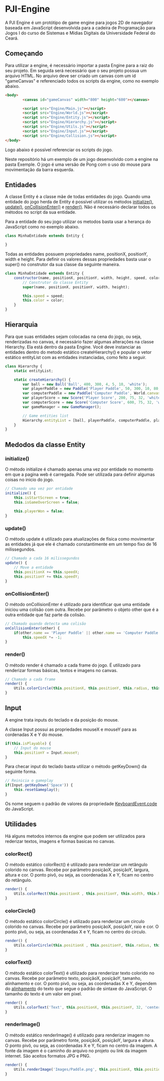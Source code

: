 # PJI-Engine
A PJI Engine é um protótipo de game engine para jogos 2D de navegador baseada em JavaScript desenvolvida para a cadeira de Programação para Jogos I do curso de Sistemas e Mídias Digitais da Universidade Federal do Ceará.

## Começando
Para utilizar a engine, é necessário importar a pasta Engine para a raiz do seu projeto. Em seguida será necessário que o seu projeto possua um arquivo HTML. No arquivo deve ser criado um canvas com um id "gameCanvas" e referenciado todos os scripts da engine, como no exemplo abaixo.

```html
<body>
        <canvas id="gameCanvas" width="800" height="600"></canvas>

        <script src="Engine/Main.js"></script>
        <script src="Engine/World.js"></script>
        <script src="Engine/Entity.js"></script>
        <script src="Engine/Hierarchy.js"></script>
        <script src="Engine/Utils.js"></script>
        <script src="Engine/Input.js"></script>
        <script src="Engine/Collision.js"></script>
</body>
```
Logo abaixo é possível referenciar os scripts do jogo.

Neste repositório há um exemplo de um jogo desenvolvido com a engine na pasta Exemple. O jogo é uma versão de Pong com o uso do mouse para movimentação da barra esquerda.

## Entidades
A classe Entity é a classe mãe de todas entidades do jogo. Quando uma entidade do jogo herda de Entity é possível utilizar os métodos [initialize()](https://github.com/JFilipeDias/PJI-Engine#initialize), [update()](https://github.com/JFilipeDias/PJI-Engine#update), [onCollisionEnter()](https://github.com/JFilipeDias/PJI-Engine#oncollisionenter) e [render()](https://github.com/JFilipeDias/PJI-Engine#render). Não é necessário declarar todos os métodos no script da sua entidade.

Para a entidade do seu jogo utilizar os metodos basta usar a herança do JavaScript como no exemplo abaixo.

```javascript
class MinhaEntidade extends Entity {

}
```

Todas as entidades possuem propriedades name, positionX, positionY, width e height. Para definir os valores dessas propriedades basta usar o super() no construtor da sua classe da seguinte maneira.

```javascript
class MinhaEntidade extends Entity {
    constructor(name, positionX, positionY, width, height, speed, color) {
        // Construtor da classe Entity
        super(name, positionX, positionY, width, height);

        this.speed = speed;
        this.color = color;
    }
}
```

## Hierarquia
Para que suas entidades sejam colocadas na cena do jogo, ou seja, renderizadas no canvas, é necessário fazer algumas alterações na classe Hierarchy. Ela está dentro da pasta Engine. Você deve instanciar as entidades dentro do metodo estático createHierarchy() e popular o vetor estático entityList com as entidades instanciadas, como feito a seguir.

```javascript
class Hierarchy {
    static entityList;

    static createHierarchy() {
        var ball = new Ball('Ball', 400, 300, 4, 5, 10, 'white');
        var playerPaddle = new Paddle('Player Paddle', 50, 300, 10, 80, 10, 'white', true);
        var computerPaddle = new Paddle('Computer Paddle', World.canvas.width - 50, 300, 10, 80, 4.5, 'white', false);
        var playerScore = new Score('Player Score', 200, 75, 32, 'white');
        var computerScore = new Score('Computer Score', 600, 75, 32, 'white');
        var gameManager = new GameManager();

        // Game entities list
        Hierarchy.entityList = [ball, playerPaddle, computerPaddle, playerScore, computerScore, gameManager];
    }
}
```

## Medodos da classe Entity

### initialize()
O método initialize é chamado apenas uma vez por entidade no momento em que a pagina web é carregada. Pode ser utilizada para definir algumas coisas no inicio do jogo.

```javascript
// Chamado uma vez por entidade
initialize() {
    this.isStartScreen = true;
    this.isGameOverScreen = false;
    
    this.playerWon = false;
}
```

### update()
O método update é utilizado para atualizações de física como movimentar as entidades já que ele é chamado constantimente em um tempo fixo de 16 milissegundos.

```javascript
// Chamado a cada 16 milissegundos
update() {
    // Move a entidade
    this.positionX += this.speedX;
    this.positionY += this.speedY;
}
```

### onCollisionEnter()
O método onCollisionEnter é utilizado para identificar que uma entidade iniciou uma colisão com outra. Recebe por parâmetro o objeto other que é a outra entidade que faz parte da colisão.

```javascript
// Chamado quando detecta uma colisão
onCollisionEnter(other) {
    if(other.name == 'Player Paddle' || other.name == 'Computer Paddle')
        this.speedX *= -1;
}
```



### render()
O método render é chamado a cada frame do jogo. É utilizado para renderizar formas básicas, textos e imagens no canvas.

```javascript
// Chamado a cada frame
render() {
    Utils.colorCircle(this.positionX, this.positionY, this.radius, this.color);
}
```

## Input
A engine trata inputs do teclado e da posição do mouse. 

A classe Input possui as propriedades mouseX e mouseY para as cordenadas X e Y do mouse.

```javascript
if(this.isPlayable) {
    // Input do mouse
    this.positionY = Input.mouseY;    
}
```

Para checar input do teclado basta utilizar o método getKeyDown() da seguinte forma.

```javascript
// Reinicia o gameplay
if(Input.getKeyDown('Space')) {
    this.resetGameplay();
}
```

Os nome seguem o padrão de valores da propriedade [KeyboardEvent.code](https://developer.mozilla.org/en-US/docs/Web/API/KeyboardEvent/code#Code_values) do JavaScript.

## Utilidades
Há alguns metodos internos da engine que podem ser utilizados para rederizar textos, imagens e formas basicas no canvas.

### colorRect()
O método estático colorRect() é utilizado para renderizar um retângulo colorido no canvas. Recebe por parâmetro posiçãoX, posiçãoY, largura, altura e cor. O ponto pivô, ou seja, as coordenadas X e Y, ficam no centro do retângulo.

```javascript
render() {
    Utils.colorRect(this.positionX , this.positionY, this.width, this.height, this.color);
}
```

### colorCircle()
O método estático colorCircle() é utilizado para renderizar um circulo colorido no canvas. Recebe por parâmetro posiçãoX, posiçãoY, raio e cor. O ponto pivô, ou seja, as coordenadas X e Y, ficam no centro do circulo.

```javascript
render() {
    Utils.colorCircle(this.positionX , this.positionY, this.radius, this.color);
}
```

### colorText()
O método estático colorText() é utilizado para renderizar texto colorido no canvas. Recebe por parâmetro texto, posiçãoX, posiçãoY, tamanho, alinhamento e cor. O ponto pivô, ou seja, as coordenadas X e Y, dependem do [alinhamento](https://developer.mozilla.org/en-US/docs/Web/API/CanvasRenderingContext2D/textAlign#Syntax) do texto que segue o padrão de sintaxe do JavaScript. O tamanho do texto é um valor em pixel.

```javascript
render() {
    Utils.colorText('Text', this.positionX, this.positionY, 32, 'center', this.color);
}
```

### renderImage()
O método estático renderImage() é utilizado para renderizar imagem no canvas. Recebe por parâmetro fonte, posiçãoX, posiçãoY, largura e altura. O ponto pivô, ou seja, as coordenadas X e Y, ficam no centro da imagem. A fonte da imagem é o caminho do arquivo no projeto ou link da imagem internet. São aceitos formatos JPG e PNG.

```javascript
render() {
    Utils.renderImage('Images/Paddle.png', this.positionX, this.positionY, this.width, this.height);
}
```